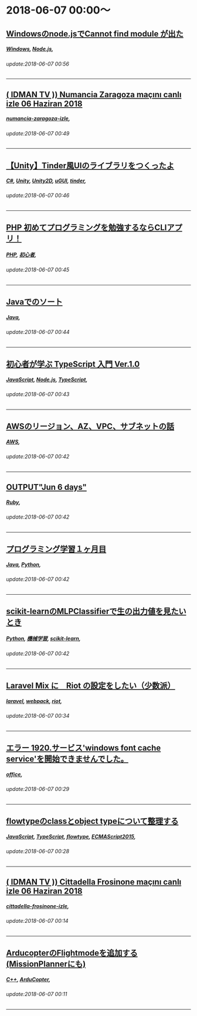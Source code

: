 # 2018-06-07 00:00～
## [Windowsのnode.jsでCannot find module が出た](https://qiita.com/takiru/items/391817ea6c62837ace5a)
##### [Windows](https://qiita.com/tags/Windows), [Node.js](https://qiita.com/tags/Node.js), 
###### update:2018-06-07 00:56
---
## [( IDMAN TV )) Numancia Zaragoza maçını canlı izle 06 Haziran 2018](https://qiita.com/bobbye/items/e3b0566951d352850004)
##### [numancia-zaragoza-izle](https://qiita.com/tags/numancia-zaragoza-izle), 
###### update:2018-06-07 00:49
---
## [【Unity】Tinder風UIのライブラリをつくったよ](https://qiita.com/m4tcha/items/4a444c829891549fd8f9)
##### [C#](https://qiita.com/tags/C#), [Unity](https://qiita.com/tags/Unity), [Unity2D](https://qiita.com/tags/Unity2D), [uGUI](https://qiita.com/tags/uGUI), [tinder](https://qiita.com/tags/tinder), 
###### update:2018-06-07 00:46
---
## [PHP 初めてプログラミングを勉強するならCLIアプリ！](https://qiita.com/n-oota/items/604e0ac25cd580505a7e)
##### [PHP](https://qiita.com/tags/PHP), [初心者](https://qiita.com/tags/初心者), 
###### update:2018-06-07 00:45
---
## [Javaでのソート](https://qiita.com/minemine0505/items/14c63206ec638b249fbb)
##### [Java](https://qiita.com/tags/Java), 
###### update:2018-06-07 00:44
---
## [初心者が学ぶ TypeScript 入門 Ver.1.0](https://qiita.com/ikkitang/items/9acaf6a166f771e5ce6f)
##### [JavaScript](https://qiita.com/tags/JavaScript), [Node.js](https://qiita.com/tags/Node.js), [TypeScript](https://qiita.com/tags/TypeScript), 
###### update:2018-06-07 00:43
---
## [AWSのリージョン、AZ、VPC、サブネットの話](https://qiita.com/jinnai73/items/cb4cffe6619a83876d17)
##### [AWS](https://qiita.com/tags/AWS), 
###### update:2018-06-07 00:42
---
## [OUTPUT"Jun 6 days"](https://qiita.com/taoki11111/items/ae7584ca79b63d7958eb)
##### [Ruby](https://qiita.com/tags/Ruby), 
###### update:2018-06-07 00:42
---
## [プログラミング学習１ヶ月目](https://qiita.com/RYO-HIRA63/items/d7d0dfff4b6b9bd58aec)
##### [Java](https://qiita.com/tags/Java), [Python](https://qiita.com/tags/Python), 
###### update:2018-06-07 00:42
---
## [scikit-learnのMLPClassifierで生の出力値を見たいとき](https://qiita.com/nwtgck/items/796667360638a87fecc8)
##### [Python](https://qiita.com/tags/Python), [機械学習](https://qiita.com/tags/機械学習), [scikit-learn](https://qiita.com/tags/scikit-learn), 
###### update:2018-06-07 00:42
---
## [Laravel Mix に　Riot の設定をしたい（少数派）](https://qiita.com/B73W56H84/items/b9968bd97e3128d891d0)
##### [laravel](https://qiita.com/tags/laravel), [webpack](https://qiita.com/tags/webpack), [riot](https://qiita.com/tags/riot), 
###### update:2018-06-07 00:34
---
## [エラー 1920.サービス'windows font cache service'を開始できませんでした。](https://qiita.com/taro0219/items/1f900355b0171e5cd440)
##### [office](https://qiita.com/tags/office), 
###### update:2018-06-07 00:29
---
## [flowtypeのclassとobject typeについて整理する](https://qiita.com/KONDO-Yuuki/items/34affe8d44bb834c8e39)
##### [JavaScript](https://qiita.com/tags/JavaScript), [TypeScript](https://qiita.com/tags/TypeScript), [flowtype](https://qiita.com/tags/flowtype), [ECMAScript2015](https://qiita.com/tags/ECMAScript2015), 
###### update:2018-06-07 00:28
---
## [( IDMAN TV )) Cittadella Frosinone maçını canlı izle 06 Haziran 2018](https://qiita.com/bobbye/items/1c95f95d1014784d8731)
##### [cittadella-frosinone-izle](https://qiita.com/tags/cittadella-frosinone-izle), 
###### update:2018-06-07 00:14
---
## [ArducopterのFlightmodeを追加する(MissionPlannerにも)](https://qiita.com/Soonki/items/d415fd21f3ff1dc31766)
##### [C++](https://qiita.com/tags/C++), [ArduCopter](https://qiita.com/tags/ArduCopter), 
###### update:2018-06-07 00:11
---





